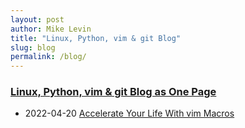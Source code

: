 ```yaml
---
layout: post
author: Mike Levin
title: "Linux, Python, vim & git Blog"
slug: blog
permalink: /blog/
---
```


### [Linux, Python, vim & git Blog as One Page](/journal/)



- 2022-04-20 [Accelerate Your Life With vim Macros](/blog/accelerate-your-life-with-vim-macros/)